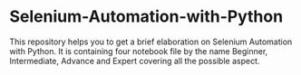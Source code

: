 # Selenium-Automation-with-Python
This repository helps you to get a brief elaboration on Selenium Automation with Python. It is containing four notebook file by the name Beginner, Intermediate, Advance and Expert covering all the possible aspect.
